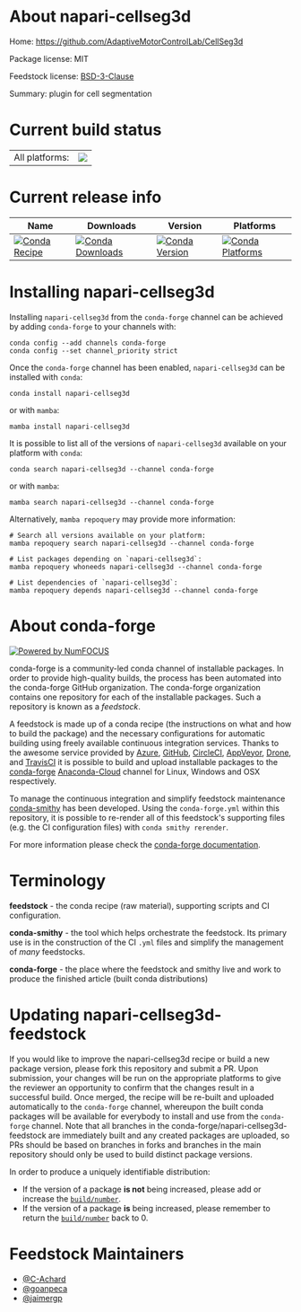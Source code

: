 About napari-cellseg3d
======================

Home: https://github.com/AdaptiveMotorControlLab/CellSeg3d

Package license: MIT

Feedstock license: [BSD-3-Clause](https://github.com/conda-forge/napari-cellseg3d-feedstock/blob/main/LICENSE.txt)

Summary: plugin for cell segmentation

Current build status
====================


<table><tr><td>All platforms:</td>
    <td>
      <a href="https://dev.azure.com/conda-forge/feedstock-builds/_build/latest?definitionId=16663&branchName=main">
        <img src="https://dev.azure.com/conda-forge/feedstock-builds/_apis/build/status/napari-cellseg3d-feedstock?branchName=main">
      </a>
    </td>
  </tr>
</table>

Current release info
====================

| Name | Downloads | Version | Platforms |
| --- | --- | --- | --- |
| [![Conda Recipe](https://img.shields.io/badge/recipe-napari--cellseg3d-green.svg)](https://anaconda.org/conda-forge/napari-cellseg3d) | [![Conda Downloads](https://img.shields.io/conda/dn/conda-forge/napari-cellseg3d.svg)](https://anaconda.org/conda-forge/napari-cellseg3d) | [![Conda Version](https://img.shields.io/conda/vn/conda-forge/napari-cellseg3d.svg)](https://anaconda.org/conda-forge/napari-cellseg3d) | [![Conda Platforms](https://img.shields.io/conda/pn/conda-forge/napari-cellseg3d.svg)](https://anaconda.org/conda-forge/napari-cellseg3d) |

Installing napari-cellseg3d
===========================

Installing `napari-cellseg3d` from the `conda-forge` channel can be achieved by adding `conda-forge` to your channels with:

```
conda config --add channels conda-forge
conda config --set channel_priority strict
```

Once the `conda-forge` channel has been enabled, `napari-cellseg3d` can be installed with `conda`:

```
conda install napari-cellseg3d
```

or with `mamba`:

```
mamba install napari-cellseg3d
```

It is possible to list all of the versions of `napari-cellseg3d` available on your platform with `conda`:

```
conda search napari-cellseg3d --channel conda-forge
```

or with `mamba`:

```
mamba search napari-cellseg3d --channel conda-forge
```

Alternatively, `mamba repoquery` may provide more information:

```
# Search all versions available on your platform:
mamba repoquery search napari-cellseg3d --channel conda-forge

# List packages depending on `napari-cellseg3d`:
mamba repoquery whoneeds napari-cellseg3d --channel conda-forge

# List dependencies of `napari-cellseg3d`:
mamba repoquery depends napari-cellseg3d --channel conda-forge
```


About conda-forge
=================

[![Powered by
NumFOCUS](https://img.shields.io/badge/powered%20by-NumFOCUS-orange.svg?style=flat&colorA=E1523D&colorB=007D8A)](https://numfocus.org)

conda-forge is a community-led conda channel of installable packages.
In order to provide high-quality builds, the process has been automated into the
conda-forge GitHub organization. The conda-forge organization contains one repository
for each of the installable packages. Such a repository is known as a *feedstock*.

A feedstock is made up of a conda recipe (the instructions on what and how to build
the package) and the necessary configurations for automatic building using freely
available continuous integration services. Thanks to the awesome service provided by
[Azure](https://azure.microsoft.com/en-us/services/devops/), [GitHub](https://github.com/),
[CircleCI](https://circleci.com/), [AppVeyor](https://www.appveyor.com/),
[Drone](https://cloud.drone.io/welcome), and [TravisCI](https://travis-ci.com/)
it is possible to build and upload installable packages to the
[conda-forge](https://anaconda.org/conda-forge) [Anaconda-Cloud](https://anaconda.org/)
channel for Linux, Windows and OSX respectively.

To manage the continuous integration and simplify feedstock maintenance
[conda-smithy](https://github.com/conda-forge/conda-smithy) has been developed.
Using the ``conda-forge.yml`` within this repository, it is possible to re-render all of
this feedstock's supporting files (e.g. the CI configuration files) with ``conda smithy rerender``.

For more information please check the [conda-forge documentation](https://conda-forge.org/docs/).

Terminology
===========

**feedstock** - the conda recipe (raw material), supporting scripts and CI configuration.

**conda-smithy** - the tool which helps orchestrate the feedstock.
                   Its primary use is in the construction of the CI ``.yml`` files
                   and simplify the management of *many* feedstocks.

**conda-forge** - the place where the feedstock and smithy live and work to
                  produce the finished article (built conda distributions)


Updating napari-cellseg3d-feedstock
===================================

If you would like to improve the napari-cellseg3d recipe or build a new
package version, please fork this repository and submit a PR. Upon submission,
your changes will be run on the appropriate platforms to give the reviewer an
opportunity to confirm that the changes result in a successful build. Once
merged, the recipe will be re-built and uploaded automatically to the
`conda-forge` channel, whereupon the built conda packages will be available for
everybody to install and use from the `conda-forge` channel.
Note that all branches in the conda-forge/napari-cellseg3d-feedstock are
immediately built and any created packages are uploaded, so PRs should be based
on branches in forks and branches in the main repository should only be used to
build distinct package versions.

In order to produce a uniquely identifiable distribution:
 * If the version of a package **is not** being increased, please add or increase
   the [``build/number``](https://docs.conda.io/projects/conda-build/en/latest/resources/define-metadata.html#build-number-and-string).
 * If the version of a package **is** being increased, please remember to return
   the [``build/number``](https://docs.conda.io/projects/conda-build/en/latest/resources/define-metadata.html#build-number-and-string)
   back to 0.

Feedstock Maintainers
=====================

* [@C-Achard](https://github.com/C-Achard/)
* [@goanpeca](https://github.com/goanpeca/)
* [@jaimergp](https://github.com/jaimergp/)

